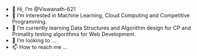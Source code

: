 - 👋 Hi, I’m @Viswanath-621
- 👀 I’m interested in Machine Learning, Cloud Computing and Competitive Programming.
- 🌱 I’m currently learning Data Structures and Algorithm design for CP and Primality testing algorithms for Web Development.
- 💞️ I’m looking to ...
- 📫 How to reach me ...

<!---
Viswanath-621/Viswanath-621 is a ✨ special ✨ repository because its `README.md` (this file) appears on your GitHub profile.
You can click the Preview link to take a look at your changes.
--->
